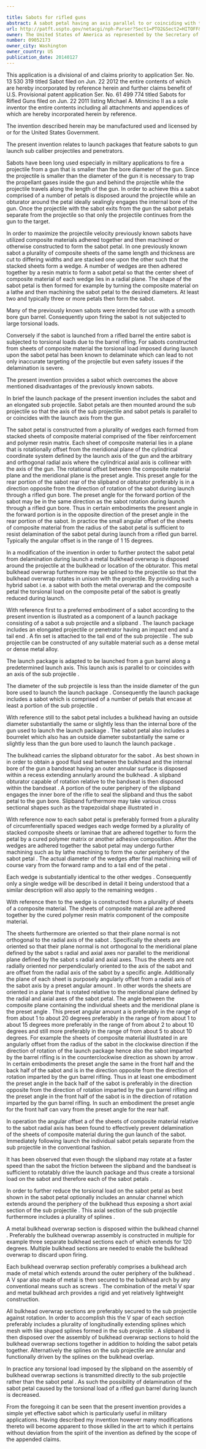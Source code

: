 ```yaml
---

title: Sabots for rifled guns
abstract: A sabot petal having an axis parallel to or coinciding with the launch axis. The sabot petal is formed from a plurality of stacked sheets of composite material consisting of a fiber reinforcement and a polymer resin matrix. Each composite sheet is in a plane rotationally offset from the meridional plane which is defined by the launch axis and radial axis of the sabot petal's cylindrical coordinate system.
url: http://patft.uspto.gov/netacgi/nph-Parser?Sect1=PTO2&Sect2=HITOFF&p=1&u=%2Fnetahtml%2FPTO%2Fsearch-adv.htm&r=1&f=G&l=50&d=PALL&S1=09052173&OS=09052173&RS=09052173
owner: The United States of America as represented by the Secretary of the Army
number: 09052173
owner_city: Washington
owner_country: US
publication_date: 20140127
---
```

This application is a divisional of and claims priority to application Ser. No. 13 530 319 titled Sabot filed on Jun. 22 2012 the entire contents of which are hereby incorporated by reference herein and further claims benefit of U.S. Provisional patent application Ser. No. 61 499 774 titled Sabots for Rifled Guns filed on Jun. 22 2011 listing Michael A. Minnicino II as a sole inventor the entire contents including all attachments and appendices of which are hereby incorporated herein by reference.

The invention described herein may be manufactured used and licensed by or for the United States Government.

The present invention relates to launch packages that feature sabots to gun launch sub caliber projectiles and penetrators.

Sabots have been long used especially in military applications to fire a projectile from a gun that is smaller than the bore diameter of the gun. Since the projectile is smaller than the diameter of the gun it is necessary to trap the propellant gases inside the gun and behind the projectile while the projectile travels along the length of the gun. In order to achieve this a sabot comprised of a number of petals is disposed around the projectile while an obturator around the petal ideally sealingly engages the internal bore of the gun. Once the projectile with the sabot exits from the gun the sabot petals separate from the projectile so that only the projectile continues from the gun to the target.

In order to maximize the projectile velocity previously known sabots have utilized composite materials adhered together and then machined or otherwise constructed to form the sabot petal. In one previously known sabot a plurality of composite sheets of the same length and thickness are cut to differing widths and are stacked one upon the other such that the stacked sheets form a wedge. A number of wedges are then adhered together by a resin matrix to form a sabot petal so that the center sheet of composite material of each wedge lies in a radial plane. The shape of the sabot petal is then formed for example by turning the composite material on a lathe and then machining the sabot petal to the desired diameters. At least two and typically three or more petals then form the sabot.

Many of the previously known sabots were intended for use with a smooth bore gun barrel. Consequently upon firing the sabot is not subjected to large torsional loads.

Conversely if the sabot is launched from a rifled barrel the entire sabot is subjected to torsional loads due to the barrel rifling. For sabots constructed from sheets of composite material the torsional load imposed during launch upon the sabot petal has been known to delaminate which can lead to not only inaccurate targeting of the projectile but even safety issues if the delamination is severe.

The present invention provides a sabot which overcomes the above mentioned disadvantages of the previously known sabots.

In brief the launch package of the present invention includes the sabot and an elongated sub projectile. Sabot petals are then mounted around the sub projectile so that the axis of the sub projectile and sabot petals is parallel to or coincides with the launch axis from the gun.

The sabot petal is constructed from a plurality of wedges each formed from stacked sheets of composite material comprised of the fiber reinforcement and polymer resin matrix. Each sheet of composite material lies in a plane that is rotationally offset from the meridional plane of the cylindrical coordinate system defined by the launch axis of the gun and the arbitrary and orthogonal radial axis where the cylindrical axial axis is collinear with the axis of the gun. The rotational offset between the composite material plane and the meridional plane is the preset angle. This preset angle for the rear portion of the sabot rear of the slipband or obturator preferably is in a direction opposite from the direction of rotation of the sabot during launch through a rifled gun bore. The preset angle for the forward portion of the sabot may be in the same direction as the sabot rotation during launch through a rifled gun bore. Thus in certain embodiments the present angle in the forward portion is in the opposite direction of the preset angle in the rear portion of the sabot. In practice the small angular offset of the sheets of composite material from the radius of the sabot petal is sufficient to resist delamination of the sabot petal during launch from a rifled gun barrel. Typically the angular offset is in the range of 1 15 degrees.

In a modification of the invention in order to further protect the sabot petal from delamination during launch a metal bulkhead overwrap is disposed around the projectile at the bulkhead or location of the obturator. This metal bulkhead overwrap furthermore may be splined to the projectile so that the bulkhead overwrap rotates in unison with the projectile. By providing such a hybrid sabot i.e. a sabot with both the metal overwrap and the composite petal the torsional load on the composite petal of the sabot is greatly reduced during launch.

With reference first to a preferred embodiment of a sabot according to the present invention is illustrated as a component of a launch package consisting of a sabot a sub projectile and a slipband . The launch package includes an elongated projectile or penetrator having an impact end and a tail end . A fin set is attached to the tail end of the sub projectile . The sub projectile can be constructed of any suitable material such as a dense metal or dense metal alloy.

The launch package is adapted to be launched from a gun barrel along a predetermined launch axis. This launch axis is parallel to or coincides with an axis of the sub projectile .

The diameter of the sub projectile is less than the inside diameter of the gun bore used to launch the launch package . Consequently the launch package includes a sabot which is comprised of a number of petals that encase at least a portion of the sub projectile .

With reference still to the sabot petal includes a bulkhead having an outside diameter substantially the same or slightly less than the internal bore of the gun used to launch the launch package . The sabot petal also includes a bourrelet which also has an outside diameter substantially the same or slightly less than the gun bore used to launch the launch package .

The bulkhead carries the slipband obturator for the sabot . As best shown in in order to obtain a good fluid seal between the bulkhead and the internal bore of the gun a bandseat having an outer annular surface is disposed within a recess extending annularly around the bulkhead . A slipband obturator capable of rotation relative to the bandseat is then disposed within the bandseat . A portion of the outer periphery of the slipband engages the inner bore of the rifle to seal the slipband and thus the sabot petal to the gun bore. Slipband furthermore may take various cross sectional shapes such as the trapezoidal shape illustrated in .

With reference now to each sabot petal is preferably formed from a plurality of circumferentially spaced wedges each wedge formed by a plurality of stacked composite sheets or laminae that are adhered together to form the petal by a cured polymer matrix or another adhesive composition. After the wedges are adhered together the sabot petal may undergo further machining such as by lathe machining to form the outer periphery of the sabot petal . The actual diameter of the wedges after final machining will of course vary from the forward ramp and to a tail end of the petal .

Each wedge is substantially identical to the other wedges . Consequently only a single wedge will be described in detail it being understood that a similar description will also apply to the remaining wedges .

With reference then to the wedge is constructed from a plurality of sheets of a composite material. The sheets of composite material are adhered together by the cured polymer resin matrix component of the composite material.

The sheets furthermore are oriented so that their plane normal is not orthogonal to the radial axis of the sabot . Specifically the sheets are oriented so that their plane normal is not orthogonal to the meridional plane defined by the sabot s radial and axial axes nor parallel to the meridional plane defined by the sabot s radial and axial axes. Thus the sheets are not radially oriented nor perpendicularly oriented to the axis of the sabot and are offset from the radial axis of the sabot by a specific angle. Additionally the plane of each sheet is purposely angularly offset from a radial axis of the sabot axis by a preset angular amount . In other words the sheets are oriented in a plane that is rotated relative to the meridional plane defined by the radial and axial axes of the sabot petal. The angle between the composite plane containing the individual sheets and the meridional plane is the preset angle . This preset angular amount a is preferably in the range of from about 1 to about 20 degrees preferably in the range of from about 1 to about 15 degrees more preferably in the range of from about 2 to about 10 degrees and still more preferably in the range of from about 5 to about 10 degrees. For example the sheets of composite material illustrated in are angularly offset from the radius of the sabot in the clockwise direction if the direction of rotation of the launch package hence also the sabot imparted by the barrel rifling is in the counterclockwise direction as shown by arrow . In certain embodiments the preset angle the same in the front half and the back half of the sabot and is in the direction opposite from the direction of rotation imparted by the gun barrel rifling. Thus in at least one embodiment the preset angle in the back half of the sabot is preferably in the direction opposite from the direction of rotation imparted by the gun barrel rifling and the preset angle in the front half of the sabot is in the direction of rotation imparted by the gun barrel rifling. In such an embodiment the preset angle for the front half can vary from the preset angle for the rear half.

In operation the angular offset a of the sheets of composite material relative to the sabot radial axis has been found to effectively prevent delamination of the sheets of composite material during the gun launch of the sabot. Immediately following launch the individual sabot petals separate from the sub projectile in the conventional fashion.

It has been observed that even though the slipband may rotate at a faster speed than the sabot the friction between the slipband and the bandseat is sufficient to rotatably drive the launch package and thus create a torsional load on the sabot and therefore each of the sabot petals .

In order to further reduce the torsional load on the sabot petal as best shown in the sabot petal optionally includes an annular channel which extends around the periphery of the bulkhead thus exposing a short axial section of the sub projectile . This axial section of the sub projectile furthermore includes a plurality of splines .

A metal bulkhead overwrap section is disposed within the bulkhead channel . Preferably the bulkhead overwrap assembly is constructed in multiple for example three separate bulkhead sections each of which extends for 120 degrees. Multiple bulkhead sections are needed to enable the bulkhead overwrap to discard upon firing.

Each bulkhead overwrap section preferably comprises a bulkhead arch made of metal which extends around the outer periphery of the bulkhead . A V spar also made of metal is then secured to the bulkhead arch by any conventional means such as screws . The combination of the metal V spar and metal bulkhead arch provides a rigid and yet relatively lightweight construction.

All bulkhead overwrap sections are preferably secured to the sub projectile against rotation. In order to accomplish this the V spar of each section preferably includes a plurality of longitudinally extending splines which mesh with like shaped splines formed in the sub projectile . A slipband is then disposed over the assembly of bulkhead overwrap sections to hold the bulkhead overwrap sections together in addition to holding the sabot petals together. Alternatively the splines on the sub projectile are annular and functionally driven by the splines on the bulkhead overlap.

In practice any torsional load imposed by the slipband on the assembly of bulkhead overwrap sections is transmitted directly to the sub projectile rather than the sabot petal . As such the possibility of delamination of the sabot petal caused by the torsional load of a rifled gun barrel during launch is decreased.

From the foregoing it can be seen that the present invention provides a simple yet effective sabot which is particularly useful in military applications. Having described my invention however many modifications thereto will become apparent to those skilled in the art to which it pertains without deviation from the spirit of the invention as defined by the scope of the appended claims.

